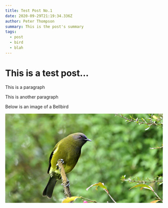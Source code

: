 ```yaml
---
title: Test Post No.1
date: 2020-09-29T21:19:34.336Z
author: Peter Thompson
summary: This is the post's summary
tags:
  - post
  - bird
  - blah
---
```

# This is a test post...

This is a paragraph

This is another paragraph

Below is an image of a Bellbird

![New Zealand Bellbird](/static/img/bellbird-smaller.jpg "New Zealand Bellbird")